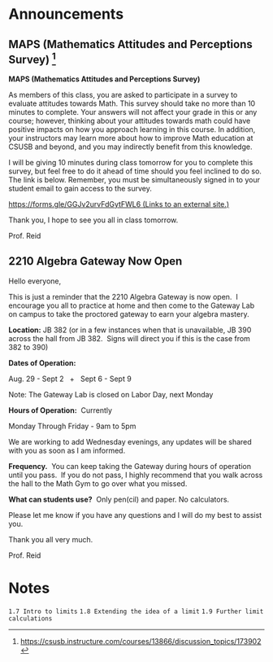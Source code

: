 # Announcements
## MAPS (Mathematics Attitudes and Perceptions Survey) [^1]
**MAPS (Mathematics Attitudes and Perceptions Survey)**  
  
As members of this class, you are asked to participate in a survey to evaluate attitudes towards Math. This survey should take no more than 10 minutes to complete. Your answers will not affect your grade in this or any course; however, thinking about your attitudes towards math could have positive impacts on how you approach learning in this course. In addition, your instructors may learn more about how to improve Math education at CSUSB and beyond, and you may indirectly benefit from this knowledge.  
  
I will be giving 10 minutes during class tomorrow for you to complete this survey, but feel free to do it ahead of time should you feel inclined to do so. The link is below. Remember, you must be simultaneously signed in to your student email to gain access to the survey.  
  
[https://forms.gle/GGJv2urvFdGytFWL6 (Links to an external site.)](https://forms.gle/GGJv2urvFdGytFWL6)  
  
Thank you, I hope to see you all in class tomorrow.  
  
  
Prof. Reid

## 2210 Algebra Gateway Now Open
Hello everyone,  
  
This is just a reminder that the 2210 Algebra Gateway is now open.  I encourage you all to practice at home and then come to the Gateway Lab on campus to take the proctored gateway to earn your algebra mastery.

**Location:** JB 382 (or in a few instances when that is unavailable, JB 390 across the hall from JB 382.  Signs will direct you if this is the case from 382 to 390) 

**Dates of Operation:**

Aug. 29 - Sept 2   +   Sept 6 - Sept 9

Note: The Gateway Lab is closed on Labor Day, next Monday

**Hours of Operation:**  Currently 

Monday Through Friday - 9am to 5pm

We are working to add Wednesday evenings, any updates will be shared with you as soon as I am informed.

**Frequency.**  You can keep taking the Gateway during hours of operation until you pass.  If you do not pass, I highly recommend that you walk across the hall to the Math Gym to go over what you missed.

**What can students use?**  Only pen(cil) and paper. No calculators.  
  

Please let me know if you have any questions and I will do my best to assist you.

Thank you all very much.  
  
  
Prof. Reid

# Notes
`1.7 Intro to limits`
`1.8 Extending the idea of a limit`
`1.9 Further limit calculations`











[^1]:https://csusb.instructure.com/courses/13866/discussion_topics/173902

